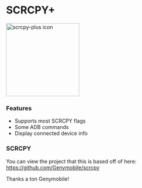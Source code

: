 # SCRCPY+

<img src="https://github.com/Frontesque/scrcpy-plus/raw/main/icons/SCRCPY%2B.png" alt="scrcpy-plus icon" width="200"/>

### Features
- Supports most SCRCPY flags
- Some ADB commands
- Display connected device info

### SCRCPY
You can view the project that this is based off of here:
https://github.com/Genymobile/scrcpy

Thanks a ton Genymobile!
